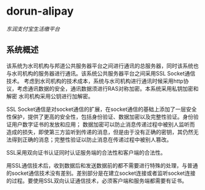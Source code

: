 # dorun-alipay
*东润支付宝生活缴平台*
## 系统概述
该系统为水司机构与邦道公共服务器平台之间进行通讯的总服务器，同时该系统也与水司机构的服务器进行通讯。该系统公共服务器平台之间采用SSL Socket通信技术。
考虑到水司机构的技术成本，系统与水司机构进行通讯时候采用http协议，考虑通讯数据的安全，通讯数据须进行RAS对称加密。本系统采用私钥加密和解密
水司机构采用公钥进行加解密。
  
  
SSL Socket通信是对socket通信的扩展，在socket通信的基础上添加了一层安全性保护，提供了更高的安全性，包括身份验证、数据加密以及完整性验证。身份验证用户数字证书的发放和应用；
数据加密可以防止消息传递过程中被别人监听而造成的损失，即使第三方监听到传递的消息，但是由于没有正确的密钥，其仍然无法得到正确的消息；完整性验证以防止消息在传递过程中被别人篡改。  
  
  
SSL采用双向证书认证同时认证服务端的合法性和客户端的合法性。


用SSL通信技术后，收到数据后和发送数据前的都不需要进行特殊的处理，与普通的socket通信技术没有差别。差别部分是在建立socket连接或者监听socket连接的过程。要使用SSL双向认证通信技术，必须客户端和服务端都需要有证书。
